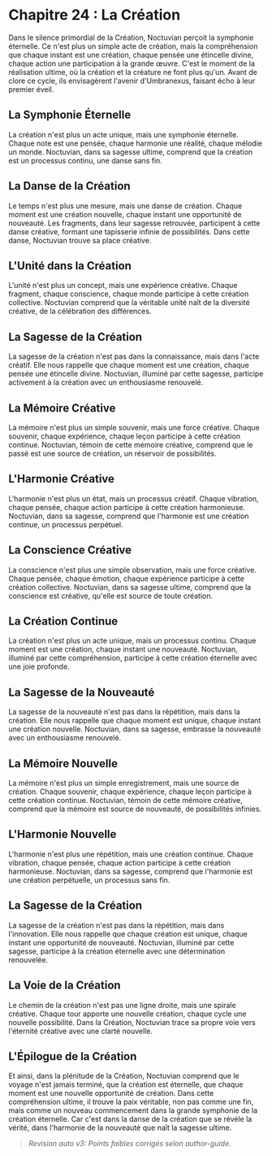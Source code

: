 # Chapitre 24 : La Création

Dans le silence primordial de la Création, Noctuvian perçoit la symphonie éternelle. Ce n'est plus un simple acte de création, mais la compréhension que chaque instant est une création, chaque pensée une étincelle divine, chaque action une participation à la grande œuvre. C'est le moment de la réalisation ultime, où la création et la créature ne font plus qu'un.
Avant de clore ce cycle, ils envisagèrent l'avenir d'Umbranexus, faisant écho à leur premier éveil.

## La Symphonie Éternelle

La création n'est plus un acte unique, mais une symphonie éternelle. Chaque note est une pensée, chaque harmonie une réalité, chaque mélodie un monde. Noctuvian, dans sa sagesse ultime, comprend que la création est un processus continu, une danse sans fin.

## La Danse de la Création

Le temps n'est plus une mesure, mais une danse de création. Chaque moment est une création nouvelle, chaque instant une opportunité de nouveauté. Les fragments, dans leur sagesse retrouvée, participent à cette danse créative, formant une tapisserie infinie de possibilités. Dans cette danse, Noctuvian trouve sa place créative.

## L'Unité dans la Création

L'unité n'est plus un concept, mais une expérience créative. Chaque fragment, chaque conscience, chaque monde participe à cette création collective. Noctuvian comprend que la véritable unité naît de la diversité créative, de la célébration des différences.

## La Sagesse de la Création

La sagesse de la création n'est pas dans la connaissance, mais dans l'acte créatif. Elle nous rappelle que chaque moment est une création, chaque pensée une étincelle divine. Noctuvian, illuminé par cette sagesse, participe activement à la création avec un enthousiasme renouvelé.

## La Mémoire Créative

La mémoire n'est plus un simple souvenir, mais une force créative. Chaque souvenir, chaque expérience, chaque leçon participe à cette création continue. Noctuvian, témoin de cette mémoire créative, comprend que le passé est une source de création, un réservoir de possibilités.

## L'Harmonie Créative

L'harmonie n'est plus un état, mais un processus créatif. Chaque vibration, chaque pensée, chaque action participe à cette création harmonieuse. Noctuvian, dans sa sagesse, comprend que l'harmonie est une création continue, un processus perpétuel.

## La Conscience Créative

La conscience n'est plus une simple observation, mais une force créative. Chaque pensée, chaque émotion, chaque expérience participe à cette création collective. Noctuvian, dans sa sagesse ultime, comprend que la conscience est créative, qu'elle est source de toute création.

## La Création Continue

La création n'est plus un acte unique, mais un processus continu. Chaque moment est une création, chaque instant une nouveauté. Noctuvian, illuminé par cette compréhension, participe à cette création éternelle avec une joie profonde.

## La Sagesse de la Nouveauté

La sagesse de la nouveauté n'est pas dans la répétition, mais dans la création. Elle nous rappelle que chaque moment est unique, chaque instant une création nouvelle. Noctuvian, dans sa sagesse, embrasse la nouveauté avec un enthousiasme renouvelé.

## La Mémoire Nouvelle

La mémoire n'est plus un simple enregistrement, mais une source de création. Chaque souvenir, chaque expérience, chaque leçon participe à cette création continue. Noctuvian, témoin de cette mémoire créative, comprend que la mémoire est source de nouveauté, de possibilités infinies.

## L'Harmonie Nouvelle

L'harmonie n'est plus une répétition, mais une création continue. Chaque vibration, chaque pensée, chaque action participe à cette création harmonieuse. Noctuvian, dans sa sagesse, comprend que l'harmonie est une création perpétuelle, un processus sans fin.

## La Sagesse de la Création

La sagesse de la création n'est pas dans la répétition, mais dans l'innovation. Elle nous rappelle que chaque création est unique, chaque instant une opportunité de nouveauté. Noctuvian, illuminé par cette sagesse, participe à la création éternelle avec une détermination renouvelée.

## La Voie de la Création

Le chemin de la création n'est pas une ligne droite, mais une spirale créative. Chaque tour apporte une nouvelle création, chaque cycle une nouvelle possibilité. Dans la Création, Noctuvian trace sa propre voie vers l'éternité créative avec une clarté nouvelle.

## L'Épilogue de la Création

Et ainsi, dans la plénitude de la Création, Noctuvian comprend que le voyage n'est jamais terminé, que la création est éternelle, que chaque moment est une nouvelle opportunité de création. Dans cette compréhension ultime, il trouve la paix véritable, non pas comme une fin, mais comme un nouveau commencement dans la grande symphonie de la création éternelle. Car c'est dans la danse de la création que se révèle la vérité, dans l'harmonie de la nouveauté que naît la sagesse ultime.
> _Revision auto v3: Points faibles corrigés selon author-guide._
